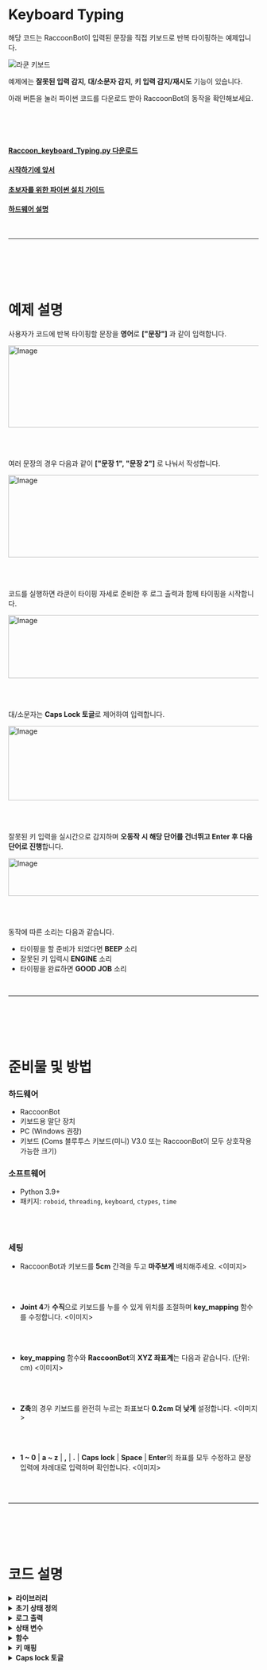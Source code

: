 # Keyboard Typing

해당 코드는 RaccoonBot이 입력된 문장을 직접 키보드로 반복 타이핑하는 예제입니다.

![라쿤 키보드]()

예제에는 **잘못된 입력 감지**, **대/소문자 감지**, **키 입력 감지/재시도** 기능이 있습니다.
<br>

아래 버튼을 눌러 파이썬 코드를 다운로드 받아 RaccoonBot의 동작을 확인해보세요.

<br><br><br>

#### [Raccoon_keyboard_Typing.py 다운로드]()
#### [시작하기에 앞서]()
#### [초보자를 위한 파이썬 설치 가이드](https://github.com/RobomationLAB/Hamster-S_API_KR/wiki/%EC%B4%88%EB%B3%B4%EC%9E%90%EB%A5%BC-%EC%9C%84%ED%95%9C-%ED%8C%8C%EC%9D%B4%EC%8D%AC-%EC%84%A4%EC%B9%98-%EA%B0%80%EC%9D%B4%EB%93%9C)
#### [하드웨어 설명]()



<br>

---

<br><br><br><br>


# 예제 설명
사용자가 코드에 반복 타이핑할 문장을 **영어**로 **["문장"]** 과 같이 입력합니다. 
<br>

<img width="569" height="165" alt="Image" src="https://github.com/user-attachments/assets/78056e0e-83d0-4392-a9c0-40b78b0fce89" />

<br><br>

여러 문장의 경우 다음과 같이 **["문장 1", "문장 2"]** 로 나눠서 작성합니다.
<br>

<img width="715" height="166" alt="Image" src="https://github.com/user-attachments/assets/237277ba-68a3-42e8-8a9b-6d395765a971" />

<br><br>

코드를 실행하면 라쿤이 타이핑 자세로 준비한 후 로그 출력과 함께 타이핑을 시작합니다.
<br>

<img width="534" height="127" alt="Image" src="https://github.com/user-attachments/assets/34250add-1295-4f03-a9b1-9cd1ad9e8a80" />

<br><br>

대/소문자는 **Caps Lock 토글**로 제어하여 입력합니다.
<br>

<img width="602" height="150" alt="Image" src="https://github.com/user-attachments/assets/73b41e4c-7390-4573-9e8a-c1aa441eb596" />

<br><br>

잘못된 키 입력을 실시간으로 감지하며 **오동작 시 해당 단어를 건너뛰고 Enter 후 다음 단어로 진행**합니다.
<br>

<img width="668" height="76" alt="Image" src="https://github.com/user-attachments/assets/589bf472-e314-411e-bfb2-37913c58b777" />

<br><br>

동작에 따른 소리는 다음과 같습니다.
<br>

- 타이핑을 할 준비가 되었다면 **BEEP** 소리
- 잘못된 키 입력시 **ENGINE** 소리
- 타이핑을 완료하면 **GOOD JOB** 소리



<br>

---

<br><br><br><br>


# 준비물 및 방법
### 하드웨어
- RaccoonBot
- 키보드용 말단 장치
- PC (Windows 권장)
- 키보드 (Coms 블루투스 키보드(미니) V3.0 또는 RaccoonBot이 모두 상호작용 가능한 크기)

### 소프트웨어
- Python 3.9+
- 패키지: `roboid`, `threading`, `keyboard`, `ctypes`, `time`

<br><br>
### 세팅
- RaccoonBot과 키보드를 **5cm** 간격을 두고 **마주보게** 배치해주세요.
<이미지>

<br><br>

- **Joint 4**가 **수직**으로 키보드를 누를 수 있게 위치를 조절하며 **key_mapping** 함수를 수정합니다.
<이미지>

<br><br>

- **key_mapping** 함수와 **RaccoonBot**의 **XYZ 좌표계**는 다음과 같습니다. (단위: cm)
<이미지>

<br><br>

- **Z축**의 경우 키보드를 완전히 누르는 좌표보다 **0.2cm 더 낮게** 설정합니다.
<이미지>

<br><br>

- **1 ~ 0** | **a ~ z** | **,** | **.** | **Caps lock** | **Space** | **Enter**의 좌표를 모두 수정하고 문장 입력에 차례대로 입력하며 확인합니다.
<이미지>

<br><br>


---

<br><br><br><br>


# 코드 설명
<details>
<summary><b>라이브러리</b></summary>

``` python
from roboid import *        # RaccoonBot 제어를 위한 라이브러리
import threading            # 멀티스레딩(동시에 여러 작업 실행) 지원
import keyboard             # 키보드 입력 감지 라이브러리 (Windows 관리자 권한 필요)
import ctypes               # Windows API 호출 (Caps Lock 상태 확인용)
import time                 # 시간 관련 함수 (대기, 경과시간 계산 등)
from threading import Lock  # 스레드 동기화를 위한 Lock 객체
```

</details>

<details>
<summary><b>초기 상태 정의</b></summary>

``` python
robot = Raccoon()             # 로봇 객체 생성 → RaccoonBot 제어 시작
start_time = time.time()      # 프로그램 시작 시간 기록 (로그 경과시간 표시용)
input_detection_lock = Lock() # 입력 감시 스레드와 메인 루프 동기화용 Lock
```

</details>

<details>
<summary><b>로그 출력</b></summary>

``` python
def log(msg, level="info"):
    elapsed = time.time() - start_time   # 시작 시각 이후 경과시간
    color_codes = {                      # 로그 색상 정의
        "start": 37, "ready": 92, "warn": 33,
        "error": 31, "key": 32, "default": 37
    }
    color = color_codes.get(level, 37)   # 레벨별 색상 선택
    # [시간] 메시지 (색상) 형태로 출력
    print(f"\033[90m[{elapsed:8.2f}s]\033[0m \033[{color}m{msg}\033[0m")
```

</details>

<details>
<summary><b>상태 변수</b></summary>

``` python
unexpected_input_detected = False   # 잘못된 키 입력이 감지되었는지 여부
current_expected_key = None         # 현재 입력을 기다리는 키
last_detection_time = 0             # 마지막 잘못된 입력 감지 시간
cooldown_secs = 1.5                 # 잘못된 입력 후 일정 시간 무시(중복 방지)
```

</details>

<details>
<summary><b>함수</b></summary>
  
  <details>
  <summary><b>Caps lock 상태 반환</b></summary>
``` python
def is_capslock_on():
    # Windows API(User32.dll)에서 Caps Lock 상태(0x14 키 코드) 읽기
    return ctypes.WinDLL("User32.dll").GetKeyState(0x14) & 0x0001 != 0
```
  </details>

  <details>
  <summary><b>잘못된 키 입력 감지</b></summary>
``` python
def monitor_unexpected_keys(expected_key_getter):
    """
    예상한 키가 아닌 다른 키가 눌리면 감지해서
    - 로봇이 경고음을 내고
    - 해당 단어 입력을 중단
    """
    global unexpected_input_detected, last_detection_time
    while True:
        with input_detection_lock:   # 스레드 동기화
            now = time.time()
            expected_key = expected_key_getter()  # 현재 기대 키

            # 입력 감시 중지 조건
            if (expected_key is None or unexpected_input_detected or
                (now - last_detection_time < cooldown_secs)):
                time.sleep(0.1)
                continue

            # 현재 눌린 키 목록
            pressed_keys = keyboard._pressed_events.copy()
            expected_codes = keyboard.key_to_scan_codes(expected_key) if expected_key else []

            # 예상 외 키가 눌렸는지 확인
            for code in pressed_keys:
                if code not in expected_codes:
                    if not keyboard.is_pressed(expected_key):  # 기대 키도 아닌 경우
                        robot.sound("ENGINE")                 # 경고음
                        unexpected_input_detected = True
                        last_detection_time = time.time()
                        keyboard._pressed_events.clear()      # 키 상태 초기화
                        log("Unexpected key detected! Skipping to next word.", "error")
                        break
        time.sleep(0.05)  # CPU 과부하 방지
```
  </details>

  <details>
  <summary><b>입력 대기 중인 키</b></summary>
``` python
def get_expected_key():
    return current_expected_key
```
  </details>


  <summary><b>타이핑 및 재시도</b></summary>
``` python
def try_key_press(move_func, x, y, z, key_name, max_attempts=2, **kwargs):
    """
    로봇이 키를 눌렀다고 판단될 때까지 최대 max_attempts번 재시도
    """
    for attempt in range(max_attempts):
        if unexpected_input_detected:  # 잘못된 입력 발생 시 즉시 종료
            log(f"Aborted key press [{key_name}] due to unexpected input", "default")
            return "unexpected"

        result = move_func(x, y, z, key_name, **kwargs)  # 실제 키 누르기 실행
        if result == True:
            return True
        elif result == "unexpected":
            return "unexpected"
        log(f"Retrying [{key_name}] (Attempt {attempt + 2})")
    log(f"Failed to press [{key_name}] after {max_attempts} attempts.", "error")
    return False
```
  </details>

  <details>
  <summary><b>타이핑 및 재시도</b></summary>
- 실제 키다운 감지
``` python
def move_key(x, y, z, key, z_after=10, timeout=3, log_key_name=None):
    """
    로봇이 지정된 좌표(x, y, z)로 이동 → 키 누름 → 입력 감지
    성공 시 True, 실패 시 False, 잘못된 입력 발생 시 "unexpected" 반환
    """
    global current_expected_key
    if unexpected_input_detected:
        log(f"Aborting [{log_key_name or key}] before movement due to unexpected input")
        return "unexpected"

    current_expected_key = key
    robot.move_to(x, y, z_after)   # 안전 높이로 이동
    robot.move_to_async(x, y, z)   # 키 누르기 (비동기)

    start_wait = time.time()
    while time.time() - start_wait < timeout:
        if unexpected_input_detected:   # 중간에 잘못된 입력 발생 시 중단
            robot.move_to(x, y, z_after)
            current_expected_key = None
            return "unexpected"
        
        if keyboard.is_pressed(key):    # 올바른 키 입력 확인
            log(f"Key press detected: [{key.upper()}]", "key")
            keyboard._pressed_events.clear()  # 입력 상태 초기화
            time.sleep(0.05)
            robot.move_to(x, y, z_after)     # 키에서 손 떼기
            time.sleep(0.01)
            current_expected_key = None
            return True
        time.sleep(0.01)

    # 제한 시간 초과
    log(f"Timeout waiting for key press: [{key}]", "error")
    robot.move_to(x, y, z_after)
    current_expected_key = None
    return False
```
  </details>

  <details>
  <summary><b>키 매핑</b></summary>
``` python
def key_mapping(letter):
    """
    각 키 문자에 해당하는 (x, y, z) 좌표 반환
    설치된 키보드 위치에 따라 보정 필요
    """
    coords = {
        # 생
    }
    return coords.get(letter)
```
  </details>

  <details>
  <summary><b>Caps lock 토글</b></summary>
``` python
def toggle_capslock(should_be_on):
# 현재 Caps Lock 상태와 원하는 상태가 다를 때만 동작
    if is_capslock_on() != should_be_on:
        # 'caps lock' 키에 해당하는 로봇 좌표 가져오기
        x, y, z = key_mapping('caps lock')

        # 로그 출력: CAPS ON 또는 CAPS OFF
        log(f"{'CAPS ON' if should_be_on else 'CAPS OFF'}", "warn")

        # 로봇팔을 해당 좌표로 이동시켜 Caps Lock 키를 눌러 상태 변경
        return try_key_press(move_key, x, y, z, 'caps lock',
                             z_after=10, log_key_name='Caps lock')
    # 이미 원하는 상태라면 아무 동작 없이 True 반환
    return True
```
  </details>
</details>

### 초기 설정
``` python
words = ["Hello World"]  # 여러 문장은 ["문장1", "문장2"] 형태로 작성
word_idx = 0             # 현재 문장 인덱스
i = 0                    # 현재 글자 인덱스

robot.lock_vert()                       # 수직축 고정
robot.move_to(0, 15, 15)                # 초기 위치로 이동
log("System starting...", "start")
log("Loading key mappings...", "start")
log(f"Initial Caps Lock state: {'ON' if is_capslock_on() else 'OFF'}", "start")
log(f"Sentence settings: \"{words[0]}\"", "start")
log("System ready", "ready")
robot.sound("BEEP")                     # 준비 완료 신호음
```
---

<br>

### 잘못된 입력 감지 시작
``` python
threading.Thread(target=monitor_unexpected_keys, args=(get_expected_key,), daemon=True).start()
```
---

<br>


### 메인 루프
``` python
while True:
    # 1) 오입력 발생 시 처리
    if unexpected_input_detected:
        with input_detection_lock:
            x, y, z = key_mapping('enter')
            unexpected_input_detected = False
            try_key_press(move_key, x, y, z, 'enter', z_after=10, log_key_name='Enter')
            i = 0
            word_idx = (word_idx + 1) % len(words)  # 다음 문장으로 전환
            robot.move_to(0, 15, 15)
            log(f'Ready to typing: "{words[word_idx]}"', "ready")
            wait(500)
            robot.sound("BEEP")
        continue

    cur_word = words[word_idx]

    # 2) 문장 끝나면 엔터 + 다음 문장
    if i >= len(cur_word):
        log(f"Finished typing: \"{cur_word}\"", "ready")
        x, y, z = key_mapping('enter')
        try_key_press(move_key, x, y, z, 'enter', z_after=10, log_key_name='Enter')
        i = 0
        word_idx = (word_idx + 1) % len(words)
        robot.move_to(0, 15, 15)
        robot.sound_until_done("GOOD JOB", 1)
        wait(100)
        log(f'Ready to typing: "{words[word_idx]}"', "ready")
        wait(500)
        robot.sound("BEEP")
        continue

    letter = cur_word[i]

    # 3) 공백 입력 처리
    if letter == ' ':
        x, y, z = key_mapping('space')
        log(f"Move to [Space] at {(x, y, z)}")
        try_key_press(move_key, x, y, z, 'space', z_after=10, log_key_name='Space')
        i += 1
        continue

    # 4) 알파벳 처리 (대소문자 구분)
    elif letter.isalpha():
        lower_letter = letter.lower()
        if letter.isupper():
            if toggle_capslock(True) == "unexpected":
                continue
        x, y, z = key_mapping(lower_letter)
        log(f"Move to type [{letter}] at {(x, y, z)}")
        if try_key_press(move_key, x, y, z, lower_letter, z_after=10) == "unexpected":
            continue
        if letter.isupper():
            if toggle_capslock(False) == "unexpected":
                continue

    # 5) 특수문자 처리
    else:
        coords = key_mapping(letter)
        if coords:
            x, y, z = coords
            log(f"Move to type [{letter}] at {coords}")
            try_key_press(move_key, x, y, z, letter, z_after=10)

    i += 1
```
---

<br>
